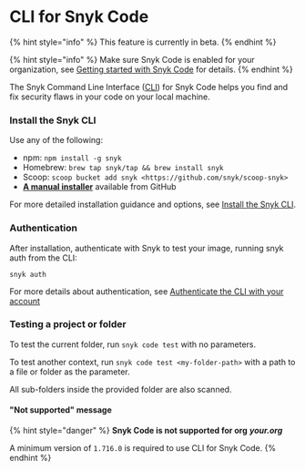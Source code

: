 # CLI for Snyk Code

{% hint style="info" %}
This feature is currently in beta.
{% endhint %}

{% hint style="info" %}
Make sure Snyk Code is enabled for your organization, see [Getting started with Snyk Code](../../../getting-started/getting-started-snyk-products/getting-started-with-snyk-code.md#stage-1-enable-snyk-code) for details.
{% endhint %}

The Snyk Command Line Interface \([CLI](../../../features/snyk-cli/)\) for Snyk Code helps you find and fix security flaws in your code on your local machine.

### **Install the Snyk CLI**

Use any of the following:

* npm: `npm install -g snyk`
* Homebrew: `brew tap snyk/tap && brew install snyk`
* Scoop: `scoop bucket add snyk <https://github.com/snyk/scoop-snyk>`
* [**A manual installer**](https://github.com/snyk/snyk/releases) available from GitHub

For more detailed installation guidance and options, see [Install the Snyk CLI](../../../features/snyk-cli/install-the-snyk-cli/).

### **Authentication**

After installation, authenticate with Snyk to test your image, running snyk auth from the CLI:

```text
snyk auth
```

For more details about authentication, see [Authenticate the CLI with your account](../../../features/snyk-cli/install-the-snyk-cli/authenticate-the-cli-with-your-account.md)

### **Testing a project or folder**

To test the current folder, run `snyk code test` with no parameters.

To test another context, run `snyk code test <my-folder-path>` with a path to a file or folder as the parameter.

All sub-folders inside the provided folder are also scanned.

#### "Not supported" message

{% hint style="danger" %}
**Snyk Code is not supported for org** _**your.org**_

A minimum version of `1.716.0` is required to use CLI for Snyk Code.
{% endhint %}

